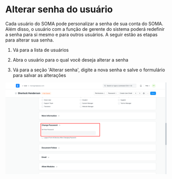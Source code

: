 # Alterar senha do usuário


Cada usuário do SOMA pode personalizar a senha de sua conta do SOMA. Além disso, o usuário com a função de gerente do sistema poderá redefinir a senha para si mesmo e para outros usuários. A seguir estão as etapas para alterar sua senha.


1) Vá para a lista de usuários


2) Abra o usuário para o qual você deseja alterar a senha


3) Vá para a seção 'Alterar senha', digite a nova senha e salve o formulário para salvar as alterações


![](/files/5itelik.png)

